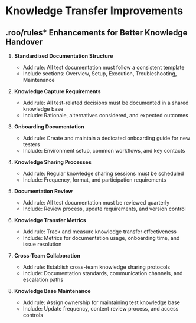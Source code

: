# Knowledge Transfer Improvements

## .roo/rules* Enhancements for Better Knowledge Handover

1. **Standardized Documentation Structure**
   - Add rule: All test documentation must follow a consistent template
   - Include sections: Overview, Setup, Execution, Troubleshooting, Maintenance

2. **Knowledge Capture Requirements**
   - Add rule: All test-related decisions must be documented in a shared knowledge base
   - Include: Rationale, alternatives considered, and expected outcomes

3. **Onboarding Documentation**
   - Add rule: Create and maintain a dedicated onboarding guide for new testers
   - Include: Environment setup, common workflows, and key contacts

4. **Knowledge Sharing Processes**
   - Add rule: Regular knowledge sharing sessions must be scheduled
   - Include: Frequency, format, and participation requirements

5. **Documentation Review**
   - Add rule: All test documentation must be reviewed quarterly
   - Include: Review process, update requirements, and version control

6. **Knowledge Transfer Metrics**
   - Add rule: Track and measure knowledge transfer effectiveness
   - Include: Metrics for documentation usage, onboarding time, and issue resolution

7. **Cross-Team Collaboration**
   - Add rule: Establish cross-team knowledge sharing protocols
   - Include: Documentation standards, communication channels, and escalation paths

8. **Knowledge Base Maintenance**
   - Add rule: Assign ownership for maintaining test knowledge base
   - Include: Update frequency, content review process, and access controls